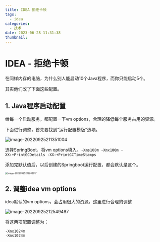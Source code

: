 ```yaml
---
title: IDEA 拒绝卡顿
tags:
  - idea
categories:
  - 技术
date: 2023-06-28 11:31:38
thumbnail:
---
```


# IDEA - 拒绝卡顿

在同样内存的电脑，为什么别人能启动10个Java程序，而你只能启动5个。

其实他们改了下面这些配置。

## 1. Java程序启动配置

给每一个启动服务，都配置一下vm options，合理的降低每个服务占用的资源。

下面进行调整，首先要找到“运行配置模版”选项。

![image-20220925211351004](https://file.pandacode.cn/blog/202209252113044.png)

选择SpringBoot，将vm options填入。`-Xms100m -Xmx100m -XX:+PrintGCDetails -XX:+PrintGCTimeStamps`

添加完默认值后，以后创建的Springboot运行配置，都会默认是这个。

<img src="https://file.pandacode.cn/blog/202209252122856.png" alt="image-20220925212248817" style="zoom:50%;" /> 

## 2. 调整idea vm options

idea默认的vm options，会占用很大的资源。这里进行合理的调整

![image-20220925212549487](https://file.pandacode.cn/blog/202209252125550.png)

将这两项配置调整为：

```vmoptions
-Xmx1024m
-Xms1024m
```

